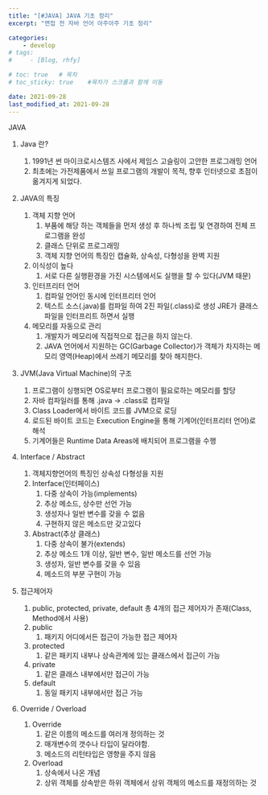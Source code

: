```yaml
---
title: "[#JAVA] JAVA 기초 정리"
excerpt: "면접 전 자바 언어 아주아주 기초 정리"

categories:
    - develop
# tags:
#     - [Blog, rhfy]

# toc: true   # 목차
# toc_sticky: true    #목차가 스크롤과 함께 이동

date: 2021-09-28
last_modified_at: 2021-09-28
---
```


JAVA

1. Java 란?
    1. 1991년 썬 마이크로시스템즈 사에서 제임스 고슬링이 고안한 프로그래밍 언어
    2. 최초에는 가전제품에서 쓰일 프로그램의 개발이 목적, 향후 인터넷으로 초점이 옮겨지게 되었다.

2. JAVA의 특징
    1.  객체 지향 언어
        1. 부품에 해당 하는 객체들을 먼저 생성 후 하나씩 조립 및 연경하여 전체 프로그램을 완성
        2. 클래스 단위로 프로그래밍
        3. 객체 지향 언어의 특징인 캡슐화, 상속성, 다형성을 완벽 지원
    2. 이식성이 높다
        1. 서로 다른 실행환경을 가진 시스템에서도 실행을 할 수 있다(JVM 때문)
    3. 인터프리터 언어
        1. 컴파일 언어인 동시에 인터프리터 언어
        2. 텍스트 소스(.java)를 컴파일 하여 2진 파일(.class)로 생성 JRE가 클래스 파일을 인터프리트 하면서 실행
    4. 메모리를 자동으로 관리
        1. 개발자가 메모리에 직접적으로 접근을 하지 않는다.
        2. JAVA 언어에서 지원하는 GC(Garbage Collector)가 객체가 차지하는 메모리 영역(Heap)에서 쓰레기 메모리를 찾아 해지한다.

3. JVM(Java Virtual Machine)의 구조
    1. 프로그램이 싱행되면 OS로부터 프로그램이 필요로하는 메모리를 할당
    2. 자바 컴파일러를 통해 .java -> .class로 컴파일
    3. Class Loader에서 바이트 코드를 JVM으로 로딩
    4. 로드된 바이트 코드는 Execution Engine을 통해 기계어(인터프리터 언어)로 해석
    5. 기계어들은 Runtime Data Areas에 배치되어 프로그램을 수행

4. Interface / Abstract
    1. 객체지향언어의 특징인 상속성 다형성을 지원
    2. Interface(인터페이스)
        1. 다중 상속이 가능(implements)
        2. 추상 메소드, 상수만 선언 가능
        3. 생성자나 일반 변수를 갖을 수 없음
        4. 구현하지 않은 메소드만 갖고있다
    3. Abstract(추상 클래스)
        1. 다중 상속이 불가(extends)
        2. 추상 메소드 1개 이상, 일반 변수, 일반 메소드를 선언 가능
        3. 생성자, 일반 변수를 갖을 수 있음
        4. 메소드의 부분 구현이 가능

5. 접근제어자
    1. public, protected, private, default 총 4개의 접근 제어자가 존재(Class, Method에서 사용)
    2. public
        1. 패키지 어디에서든 접근이 가능한 접근 제어자
    3. protected
        1. 같은 패키지 내부나 상속관계에 있는 클래스에서 접근이 가능
    4. private
        1. 같은 클래스 내부에서만 접근이 가능
    5. default
        1. 동일 패키지 내부에서만 접근 가능

6. Override / Overload
    1. Override
        1. 같은 이름의 메소드를 여러개 정의하는 것
        2. 매개변수의 갯수나 타입이 달라야함.
        3. 메소드의 리턴타입은 영향을 주지 않음
    2. Overload
        1. 상속에서 나온 개념
        2. 상위 객체를 상속받은 하위 객체에서 상위 객체의 메소드를 재정의하는 것